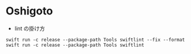 # Oshigoto

- lint の掛け方

```
swift run -c release --package-path Tools swiftlint --fix --format
swift run -c release --package-path Tools swiftlint
```
